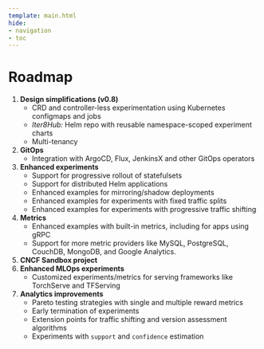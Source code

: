 ```yaml
---
template: main.html
hide:
- navigation
- toc
---
```


# Roadmap

1. **Design simplifications (v0.8)**
    * CRD and controller-less experimentation using Kubernetes configmaps and jobs
    * *Iter8Hub:* Helm repo with reusable namespace-scoped experiment charts
    * Multi-tenancy
2. **GitOps**
    * Integration with ArgoCD, Flux, JenkinsX and other GitOps operators
3. **Enhanced experiments**
    * Support for progressive rollout of statefulsets
    * Support for distributed Helm applications
    * Enhanced examples for mirroring/shadow deployments
    * Enhanced examples for experiments with fixed traffic splits
    * Enhanced examples for experiments with progressive traffic shifting
4. **Metrics**
    * Enhanced examples with built-in metrics, including for apps using gRPC
    * Support for more metric providers like MySQL, PostgreSQL, CouchDB, MongoDB, and Google Analytics.
5. **CNCF Sandbox project**
6. **Enhanced MLOps experiments**
    * Customized experiments/metrics for serving frameworks like TorchServe and TFServing
7. **Analytics improvements**
    * Pareto testing strategies with single and multiple reward metrics
    * Early termination of experiments
    * Extension points for traffic shifting and version assessment algorithms
    * Experiments with `support` and `confidence` estimation
